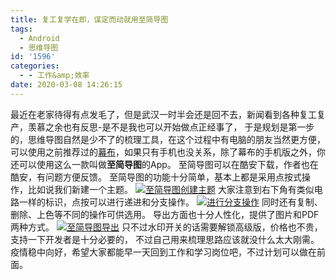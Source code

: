 ```yaml
---
title: 复工复学在即，谋定而动就用至简导图
tags:
  - Android
  - 思维导图
id: '1596'
categories:
  - - 工作&amp;效率
date: 2020-03-08 14:26:15
---
```


最近在老家待得有点发毛了，但是武汉一时半会还是回不去，新闻看到各种复工复产，羡慕之余也有反思-是不是我也可以开始做点正经事了， 于是规划是第一步的，思维导图自然是少不了的梳理工具，在这个过程中有电脑的朋友当然更方便，可以使用之前推荐过的[幕布](https://www.jubuzz.com/share/1483.html)，如果只有手机也没关系，除了幕布的手机版之外，你还可以使用这么一款叫做**至简导图**的App。 至简导图可以在酷安下载，作者也在酷安，有问题方便反馈。 至简导图的功能十分简单，基本上都是采用点按式操作，比如说我们新建一个主题。 [![至简导图创建主题](https://i.loli.net/2020/03/08/6TchkoRzvyBU3dM.jpg)](https://i.loli.net/2020/03/08/6TchkoRzvyBU3dM.jpg) 大家注意到右下角有类似电路一样的标识，点按可以进行递进和分支操作。 [![进行分支操作](https://i.loli.net/2020/03/08/mxOI9VElFZUKWpa.jpg)](https://i.loli.net/2020/03/08/mxOI9VElFZUKWpa.jpg) 同时还有复制、删除、上色等不同的操作可供选用。 导出方面也十分人性化，提供了图片和PDF两种方式。 [![至简导图导出](https://i.loli.net/2020/03/08/2vApnaUfQiusVt9.jpg)](https://i.loli.net/2020/03/08/2vApnaUfQiusVt9.jpg) 只不过水印开关的话需要解锁高级版，价格也不贵，支持一下开发者是十分必要的， 不过自己用来梳理思路应该就没什么太大刚需。 疫情稳中向好，希望大家都能早一天回到工作和学习岗位吧，不过计划可以做在前面。